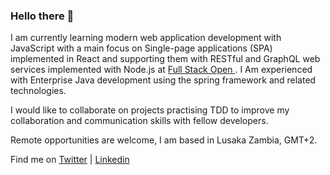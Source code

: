 ### Hello there 👋

I am currently learning modern web application development with JavaScript with a main focus on Single-page applications (SPA) implemented in React and supporting them with RESTful and GraphQL web services implemented with Node.js at [Full Stack Open ](https://fullstackopen.com/en/). I Am experienced with Enterprise Java development using the spring framework and related technologies.

I would like to collaborate on projects practising TDD to improve my collaboration and communication skills with fellow developers. 

Remote opportunities are welcome, I am based in Lusaka Zambia, GMT+2. 

Find me on [Twitter](https://twitter.com/knyambee) | [Linkedin](https://www.linkedin.com/in/knyambe/)
